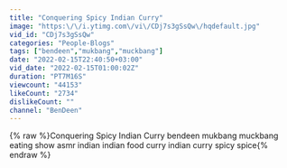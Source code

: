 ```yaml
---
title: "Conquering Spicy Indian Curry"
image: "https:\/\/i.ytimg.com\/vi\/CDj7s3gSsQw\/hqdefault.jpg"
vid_id: "CDj7s3gSsQw"
categories: "People-Blogs"
tags: ["bendeen","mukbang","muckbang"]
date: "2022-02-15T22:40:50+03:00"
vid_date: "2022-02-15T01:00:02Z"
duration: "PT7M16S"
viewcount: "44153"
likeCount: "2734"
dislikeCount: ""
channel: "BenDeen"
---
```

{% raw %}Conquering Spicy Indian Curry bendeen mukbang muckbang eating show asmr indian indian food curry indian curry spicy spice{% endraw %}
